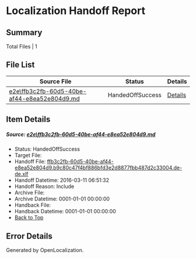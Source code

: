 # <a name='report-top'></a> Localization Handoff Report

## Summary
 Total Files | 1

## File List
 Source File | Status | Details 
 ----------- | ------ | ------- 
 [e2e\ffb3c2fb-60d5-40be-af44-e8ea52e804d9.md](https://github.com/OpenLocalizationTest/oltest/blob/51c669747abde8aceaf000c29a7d865cec991c8c/e2e/ffb3c2fb-60d5-40be-af44-e8ea52e804d9.md) | HandedOffSuccess | [Details](#7c4d016c86b2d93cf82cd9d1b31ca156a2dac7dc5)

## Item Details
##### <a name='7c4d016c86b2d93cf82cd9d1b31ca156a2dac7dc5'></a> Source: [e2e\ffb3c2fb-60d5-40be-af44-e8ea52e804d9.md](https://github.com/OpenLocalizationTest/oltest/blob/51c669747abde8aceaf000c29a7d865cec991c8c/e2e/ffb3c2fb-60d5-40be-af44-e8ea52e804d9.md)
* Status: HandedOffSuccess
* Target File: 
* Handoff File: [ffb3c2fb-60d5-40be-af44-e8ea52e804d9.b9c80c47f4bf886bfd3e2d8877fbb487d2c33004.de-de.xlf](https://github.com/OpenLocalizationTestOrg/olhandoff/blob/1d31d5a601fc7ce1efa6d014f119c2b8b93afb2f/ol-handoff/OpenLocalizationTestOrg/oltest.de-de/xinjiang/ht/ffb3c2fb-60d5-40be-af44-e8ea52e804d9.b9c80c47f4bf886bfd3e2d8877fbb487d2c33004.de-de.xlf)
* Handoff Datetime: 2016-03-11 06:51:32
* Handoff Reason: Include
* Archive File: 
* Archive Datetime: 0001-01-01 00:00:00
* Handback File: 
* Handback Datetime: 0001-01-01 00:00:00
* [Back to Top](#report-top)


## Error Details

Generated by OpenLocalization.
